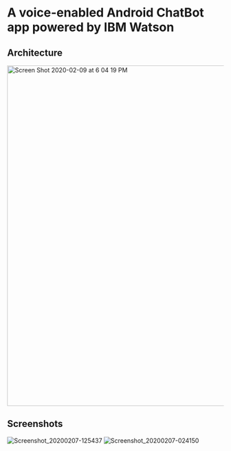 # A voice-enabled Android ChatBot app powered by IBM Watson

## Architecture

<img width="791" alt="Screen Shot 2020-02-09 at 6 04 19 PM" src="https://user-images.githubusercontent.com/15332386/74103604-cd387c80-4b66-11ea-83d5-3b09e5ba57f9.png">

## Screenshots
![Screenshot_20200207-125437](https://user-images.githubusercontent.com/15332386/74103704-c52d0c80-4b67-11ea-80b7-3c386912b641.jpg)
![Screenshot_20200207-024150](https://user-images.githubusercontent.com/15332386/74103701-c3634900-4b67-11ea-8317-4f6747ab0e48.jpg)




